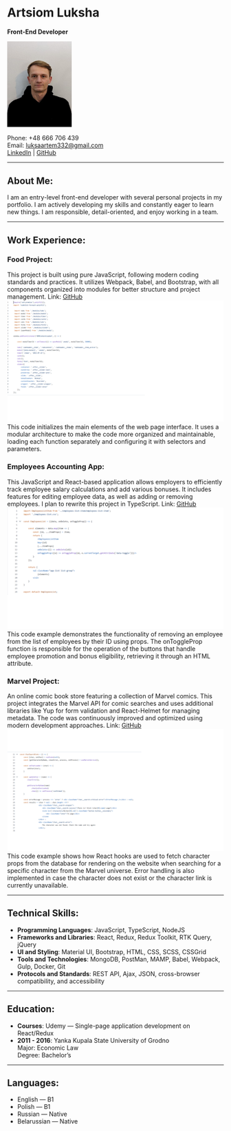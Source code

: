 # Artsiom Luksha
**Front-End Developer**

<img src="/pictures/photo.jpg" alt="Artsiom Luksha Photo" width="150">

Phone: +48 666 706 439  
Email: [luksaartem332@gmail.com](mailto:luksaartem332@gmail.com)  
[LinkedIn](https://www.linkedin.com/in/artyom-luksha-06389b1a4/) | [GitHub](https://github.com/AirDrop94)

---

## About Me:
I am an entry-level front-end developer with several personal projects in my portfolio. I am actively developing my skills and constantly eager to learn new things. I am responsible, detail-oriented, and enjoy working in a team.

---

## Work Experience:

### Food Project:
This project is built using pure JavaScript, following modern coding standards and practices. It utilizes Webpack, Babel, and Bootstrap, with all components organized into modules for better structure and project management.
Link: [GitHub](https://github.com/AirDrop94/Food-project)
<img src="pictures/code-example-foodproject.png" 
      alt="food-project code example" 
      style="max-width: 100%; width: auto; height: auto;">
This code initializes the main elements of the web page interface. It uses a modular architecture to make the code more organized and maintainable, loading each function separately and configuring it with selectors and parameters.

### Employees Accounting App:
This JavaScript and React-based application allows employers to efficiently track employee salary calculations and add various bonuses. It includes features for editing employee data, as well as adding or removing employees. I plan to rewrite this project in TypeScript.
Link: [GitHub](https://github.com/AirDrop94/Employees-Accounting-App)
<img src="pictures/code-example-employee.png" 
      alt="employee-accounting-app code example" 
      style="max-width: 100%; width: auto; height: auto;">
This code example demonstrates the functionality of removing an employee from the list of employees by their ID using props. The onToggleProp function is responsible for the operation of the buttons that handle employee promotion and bonus eligibility, retrieving it through an HTML attribute.


### Marvel Project:
An online comic book store featuring a collection of Marvel comics. This project integrates the Marvel API for comic searches and uses additional libraries like Yup for form validation and React-Helmet for managing metadata. The code was continuously improved and optimized using modern development approaches. Link: [GitHub](https://github.com/AirDrop94/Marvell-Project/tree/main)
<img src="pictures/code-example-marvell.png" 
      alt="marvell-project code example" 
      style="max-width: 100%; width: auto; height: auto;">
This code example shows how React hooks are used to fetch character props from the database for rendering on the website when searching for a specific character from the Marvel universe. Error handling is also implemented in case the character does not exist or the character link is currently unavailable.


---

## Technical Skills:
- **Programming Languages**: JavaScript, TypeScript, NodeJS 
- **Frameworks and Libraries**: React, Redux, Redux Toolkit, RTK Query, jQuery
- **UI and Styling**: Material UI, Bootstrap, HTML, CSS, SCSS, CSSGrid
- **Tools and Technologies**: MongoDB, PostMan, MAMP, Babel, Webpack, Gulp, Docker, Git
- **Protocols and Standards**: REST API, Ajax, JSON, cross-browser compatibility, and accessibility

---

## Education:
- **Courses**: Udemy — Single-page application development on React/Redux  
- **2011 - 2016**: Yanka Kupala State University of Grodno  
  Major: Economic Law  
  Degree: Bachelor’s

---

## Languages:
- English — B1
- Polish — B1
- Russian — Native
- Belarussian — Native
